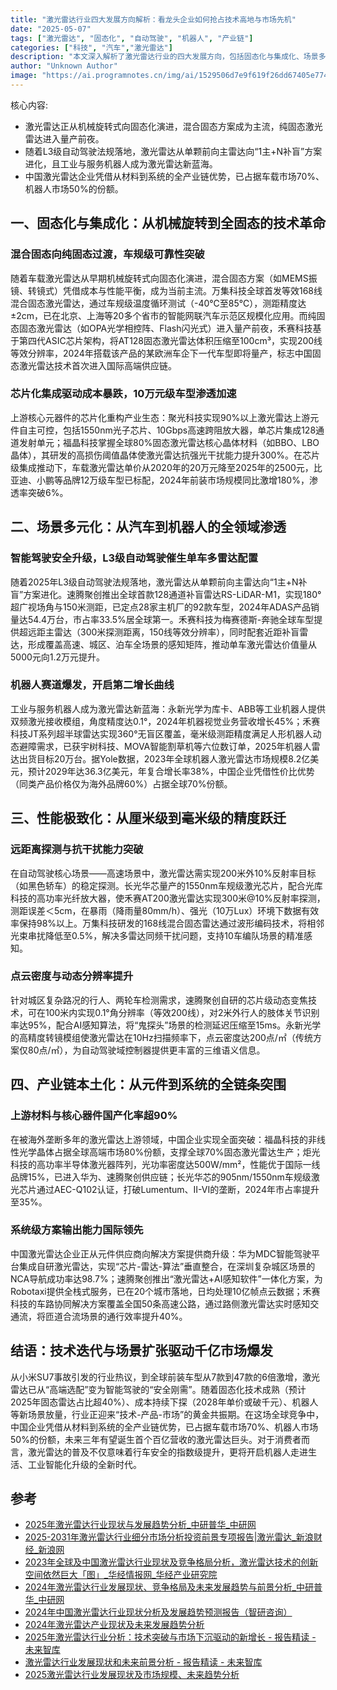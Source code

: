 ```yaml
---
title: "激光雷达行业四大发展方向解析：看龙头企业如何抢占技术高地与市场先机"
date: "2025-05-07"
tags: ["激光雷达", "固态化", "自动驾驶", "机器人", "产业链"]
categories: ["科技", "汽车","激光雷达"]
description: "本文深入解析了激光雷达行业的四大发展方向，包括固态化与集成化、场景多元化、性能极致化和产业链本土化。"
author: "Unknown Author"
image: "https://ai.programnotes.cn/img/ai/1529506d7e9f619f26dd67405e774301.png"
---
```


核心内容:
- 激光雷达正从机械旋转式向固态化演进，混合固态方案成为主流，纯固态激光雷达进入量产前夜。
- 随着L3级自动驾驶法规落地，激光雷达从单颗前向主雷达向“1主+N补盲”方案进化，且工业与服务机器人成为激光雷达新蓝海。
- 中国激光雷达企业凭借从材料到系统的全产业链优势，已占据车载市场70%、机器人市场50%的份额。

## 一、固态化与集成化：从机械旋转到全固态的技术革命

### 混合固态向纯固态过渡，车规级可靠性突破

随着车载激光雷达从早期机械旋转式向固态化演进，混合固态方案（如MEMS振镜、转镜式）凭借成本与性能平衡，成为当前主流。万集科技全球首发等效168线混合固态激光雷达，通过车规级温度循环测试（-40℃至85℃），测距精度达±2cm，已在北京、上海等20多个省市的智能网联汽车示范区规模化应用。而纯固态固态激光雷达（如OPA光学相控阵、Flash闪光式）进入量产前夜，禾赛科技基于第四代ASIC芯片架构，将AT128固态激光雷达体积压缩至100cm³，实现200线等效分辨率，2024年搭载该产品的某欧洲车企下一代车型即将量产，标志中国固态激光雷达技术首次进入国际高端供应链。

### 芯片化集成驱动成本暴跌，10万元级车型渗透加速

上游核心元器件的芯片化重构产业生态：聚光科技实现90%以上激光雷达上游元件自主可控，包括1550nm光子芯片、10Gbps高速跨阻放大器，单芯片集成128通道发射单元；福晶科技掌握全球80%固态激光雷达核心晶体材料（如BBO、LBO晶体），其研发的高损伤阈值晶体使激光雷达抗强光干扰能力提升300%。在芯片级集成推动下，车载激光雷达单价从2020年的20万元降至2025年的2500元，比亚迪、小鹏等品牌12万级车型已标配，2024年前装市场规模同比激增180%，渗透率突破6%。

## 二、场景多元化：从汽车到机器人的全领域渗透

### 智能驾驶安全升级，L3级自动驾驶催生单车多雷达配置
随着2025年L3级自动驾驶法规落地，激光雷达从单颗前向主雷达向“1主+N补盲”方案进化。速腾聚创推出全球首款128通道补盲雷达RS-LiDAR-M1，实现180°超广视场角与150米测距，已定点28家主机厂的92款车型，2024年ADAS产品销量达54.4万台，市占率33.5%居全球第一。禾赛科技为梅赛德斯-奔驰全球车型提供超远距主雷达（300米探测距离，150线等效分辨率），同时配套近距补盲雷达，形成覆盖高速、城区、泊车全场景的感知矩阵，推动单车激光雷达价值量从5000元向1.2万元提升。

### 机器人赛道爆发，开启第二增长曲线
工业与服务机器人成为激光雷达新蓝海：永新光学为库卡、ABB等工业机器人提供双频激光接收模组，角度精度达0.1°，2024年机器视觉业务营收增长45%；禾赛科技JT系列超半球雷达实现360°无盲区覆盖，毫米级测距精度满足人形机器人动态避障需求，已获宇树科技、MOVA智能割草机等六位数订单，2025年机器人雷达出货目标20万台。据Yole数据，2023年全球机器人激光雷达市场规模8.2亿美元，预计2029年达36.3亿美元，年复合增长率38%，中国企业凭借性价比优势（同类产品价格仅为海外品牌60%）占据全球70%份额。

## 三、性能极致化：从厘米级到毫米级的精度跃迁
### 远距离探测与抗干扰能力突破
在自动驾驶核心场景——高速场景中，激光雷达需实现200米外10%反射率目标（如黑色轿车）的稳定探测。长光华芯量产的1550nm车规级激光芯片，配合光库科技的高功率光纤放大器，使禾赛AT200激光雷达实现300米@10%反射率探测，测距误差＜5cm，在暴雨（降雨量80mm/h）、强光（10万Lux）环境下数据有效率保持98%以上。万集科技研发的168线混合固态雷达通过波形编码技术，将相邻光束串扰降低至0.5%，解决多雷达同频干扰问题，支持10车编队场景的精准感知。

### 点云密度与动态分辨率提升
针对城区复杂路况的行人、两轮车检测需求，速腾聚创自研的芯片级动态变焦技术，可在100米内实现0.1°角分辨率（等效200线），对2米外行人的肢体关节识别率达95%，配合AI感知算法，将“鬼探头”场景的检测延迟压缩至15ms。永新光学的高精度转镜模组使激光雷达在10Hz扫描频率下，点云密度达200点/㎡（传统方案仅80点/㎡），为自动驾驶域控制器提供更丰富的三维语义信息。

## 四、产业链本土化：从元件到系统的全链条突围
### 上游材料与核心器件国产化率超90%
在被海外垄断多年的激光雷达上游领域，中国企业实现全面突破：福晶科技的非线性光学晶体占据全球高端市场80%份额，支撑全球70%固态激光雷达生产；炬光科技的高功率半导体激光器阵列，光功率密度达500W/mm²，性能优于国际一线品牌15%，已进入华为、速腾聚创供应链；长光华芯的905nm/1550nm车规级激光芯片通过AEC-Q102认证，打破Lumentum、II-VI的垄断，2024年市占率提升至35%。

### 系统级方案输出能力国际领先
中国激光雷达企业正从元件供应商向解决方案提供商升级：华为MDC智能驾驶平台集成自研激光雷达，实现“芯片-雷达-算法”垂直整合，在深圳复杂城区场景的NCA导航成功率达98.7%；速腾聚创推出“激光雷达+AI感知软件”一体化方案，为Robotaxi提供全栈式服务，已在20个城市落地，日均处理10亿帧点云数据；禾赛科技的车路协同解决方案覆盖全国50条高速公路，通过路侧激光雷达实时感知交通流，将匝道合流场景的通行效率提升40%。

## 结语：技术迭代与场景扩张驱动千亿市场爆发
从小米SU7事故引发的行业热议，到全球前装车型从7款到47款的6倍激增，激光雷达已从“高端选配”变为智能驾驶的“安全刚需”。随着固态化技术成熟（预计2025年固态雷达占比超40%）、成本持续下探（2028年单价或破千元）、机器人等新场景放量，行业正迎来“技术-产品-市场”的黄金共振期。在这场全球竞争中，中国企业凭借从材料到系统的全产业链优势，已占据车载市场70%、机器人市场50%的份额，未来三年有望诞生首个百亿营收的激光雷达巨头。对于消费者而言，激光雷达的普及不仅意味着行车安全的指数级提升，更将开启机器人走进生活、工业智能化升级的全新时代。

## 参考

*   [2025年激光雷达行业现状与发展趋势分析_中研普华_中研网](https://www.chinairn.com/hyzx/20250327/102939281.shtml)
*   [2025-2031年激光雷达行业细分市场分析投资前景专项报告|激光雷达_新浪财经_新浪网](https://finance.sina.com.cn/roll/2025-03-20/doc-ineqihxk0408714.shtml)
*   [2023年全球及中国激光雷达行业现状及竞争格局分析，激光雷达技术的创新空间依然巨大「图」_华经情报网_华经产业研究院](https://www.huaon.com/channel/trend/953677.html)
*   [2024年激光雷达行业发展现状、竞争格局及未来发展趋势与前景分析_中研普华_中研网](https://www.chinairn.com/hyzx/20240912/162127660.shtml)
*   [2024年中国激光雷达行业现状分析及发展趋势预测报告（智研咨询）](https://www.sohu.com/a/790072035_120956920)
*   [2024年激光雷达产业现状及未来发展趋势分析](https://www.laserfair.com/news/202410/12/86994.html)
*   [2025年激光雷达行业分析：技术突破与市场下沉驱动的新增长 - 报告精读 - 未来智库](https://www.vzkoo.com/read/2025012087b1b6422927699da1181fd3.html)
*   [激光雷达行业发展现状和未来前景分析 - 报告精读 - 未来智库](https://www.vzkoo.com/read/20240430485f37f947b72c946d70fa4e.html)
*   [2025激光雷达行业发展现状及市场规模、未来趋势分析](https://www.chinairn.com/hyzx/20241225/143116570.shtml)